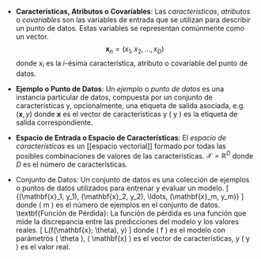 * **Características, Atributos o Covariables**: Las _características_, _atributos_ o _covariables_ son las variables de entrada que se utilizan para describir un punto de datos. Estas variables se representan comúnmente como un vector. $$\mathbf{x}_n = (x_1, x_2, \ldots, x_D)$$ donde $x_i$ es la $i$-ésima característica, atributo o covariable del punto de datos.

* **Ejemplo o Punto de Datos**: Un _ejemplo_ o _punto de datos_ es una instancia particular de datos, compuesta por un conjunto de características y, opcionalmente, una etiqueta de salida asociada, e.g. $(\mathbf{x}, y)$ donde $\mathbf{x}$ es el vector de características y \( y \) es la etiqueta de salida correspondiente. 
* **Espacio de Entrada o Espacio de Características**: El _espacio de características_ es un [[espacio vectorial]] formado por todas las posibles combinaciones de valores de las características. $\mathcal{X} = \mathbb{R}^D$ donde $D$ es el número de características.
* Conjunto de Datos: Un conjunto de datos es una colección de ejemplos o puntos de datos utilizados para entrenar y evaluar un modelo. \[ \{(\mathbf{x}_1, y_1), (\mathbf{x}_2, y_2), \ldots, (\mathbf{x}_m, y_m)\} \] donde \( m \) es el número de ejemplos en el conjunto de datos. \textbf{Función de Pérdida}: La función de pérdida es una función que mide la discrepancia entre las predicciones del modelo y los valores reales. \[ L(f(\mathbf{x}; \theta), y) \] donde \( f \) es el modelo con parámetros \( \theta \), \( \mathbf{x} \) es el vector de características, y \( y \) es el valor real.